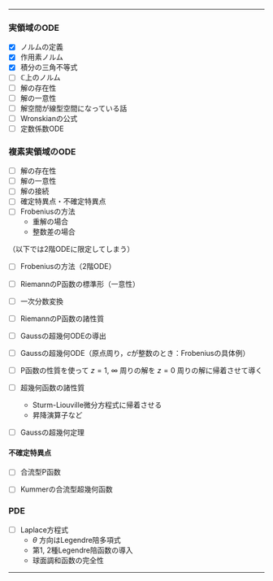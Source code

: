 ------------------------------------
### 実領域のODE
+ [x] ノルムの定義
+ [x] 作用素ノルム
+ [x] 積分の三角不等式
+ [ ] $\mathbb{C}$上のノルム
+ [ ] 解の存在性
+ [ ] 解の一意性
+ [ ] 解空間が線型空間になっている話
+ [ ] Wronskianの公式
+ [ ] 定数係数ODE

### 複素実領域のODE
+ [ ] 解の存在性
+ [ ] 解の一意性
+ [ ] 解の接続
+ [ ] 確定特異点・不確定特異点
+ [ ] Frobeniusの方法
    - 重解の場合
    - 整数差の場合

（以下では2階ODEに限定してしまう）
+ [ ] Frobeniusの方法（2階ODE）
+ [ ] RiemannのP函数の標準形（一意性）
+ [ ] 一次分数変換
+ [ ] RiemannのP函数の諸性質
+ [ ] Gaussの超幾何ODEの導出
+ [ ] Gaussの超幾何ODE（原点周り，$c$が整数のとき：Frobeniusの具体例）
+ [ ] P函数の性質を使って $z=1$, $\infty$ 周りの解を $z=0$ 周りの解に帰着させて導く

+ [ ] 超幾何函数の諸性質
    - Sturm-Liouville微分方程式に帰着させる
    - 昇降演算子など
+ [ ] Gaussの超幾何定理

#### 不確定特異点
+ [ ] 合流型P函数
+ [ ] Kummerの合流型超幾何函数


### PDE
+ [ ] Laplace方程式
    - $\theta$ 方向はLegendre陪多項式
    - 第1, 2種Legendre陪函数の導入
    - 球面調和函数の完全性
_ _ _ _ _ _ _ _ _ _ _ _ _ _ _ _ _ _
